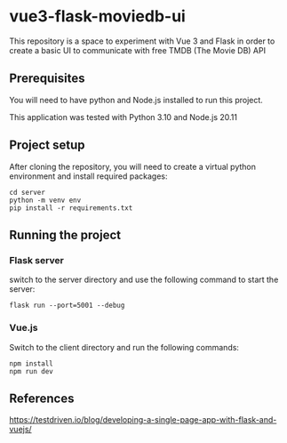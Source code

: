# vue3-flask-moviedb-ui
This repository is a space to experiment with Vue 3 and Flask in order to create a basic UI to communicate with  free TMDB (The Movie DB) API

## Prerequisites

You will need to have python and Node.js installed to run this project.

This application was tested with Python 3.10 and Node.js 20.11

## Project setup

After cloning the repository, you will need to create a virtual python environment and install required packages:
```
cd server
python -m venv env
pip install -r requirements.txt
```

## Running the project

### Flask server
switch to the server directory and use the following command to start the server:
```
flask run --port=5001 --debug
```

### Vue.js

Switch to the client directory and run the following commands:
```
npm install
npm run dev
```

## References

https://testdriven.io/blog/developing-a-single-page-app-with-flask-and-vuejs/